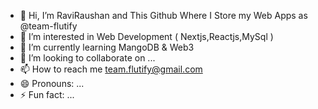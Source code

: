 - 👋 Hi, I’m RaviRaushan and This Github Where I Store my Web Apps as @team-flutify
- 👀 I’m interested in Web Development ( Nextjs,Reactjs,MySql )
- 🌱 I’m currently learning MangoDB & Web3
- 💞️ I’m looking to collaborate on ...
- 📫 How to reach me team.flutify@gmail.com
- 😄 Pronouns: ...
- ⚡ Fun fact: ...
